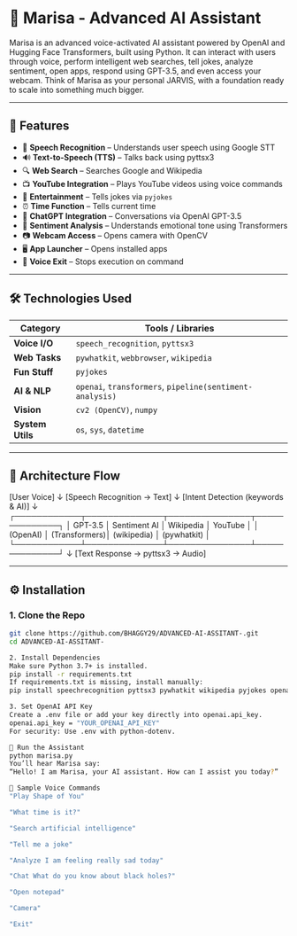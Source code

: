 # 🤖 Marisa - Advanced AI Assistant

Marisa is an advanced voice-activated AI assistant powered by OpenAI and Hugging Face Transformers, built using Python. It can interact with users through voice, perform intelligent web searches, tell jokes, analyze sentiment, open apps, respond using GPT-3.5, and even access your webcam. Think of Marisa as your personal JARVIS, with a foundation ready to scale into something much bigger.

---

## 🔧 Features

- 🎤 **Speech Recognition** – Understands user speech using Google STT
- 🔊 **Text-to-Speech (TTS)** – Talks back using pyttsx3
- 🔍 **Web Search** – Searches Google and Wikipedia
- 📺 **YouTube Integration** – Plays YouTube videos using voice commands
- 🤣 **Entertainment** – Tells jokes via `pyjokes`
- ⏰ **Time Function** – Tells current time
- 🧠 **ChatGPT Integration** – Conversations via OpenAI GPT-3.5
- 💬 **Sentiment Analysis** – Understands emotional tone using Transformers
- 📷 **Webcam Access** – Opens camera with OpenCV
- 🖥️ **App Launcher** – Opens installed apps
- 🛑 **Voice Exit** – Stops execution on command

---

## 🛠️ Technologies Used

| Category         | Tools / Libraries                                       |
|------------------|---------------------------------------------------------|
| **Voice I/O**     | `speech_recognition`, `pyttsx3`                         |
| **Web Tasks**     | `pywhatkit`, `webbrowser`, `wikipedia`                 |
| **Fun Stuff**     | `pyjokes`                                               |
| **AI & NLP**      | `openai`, `transformers`, `pipeline(sentiment-analysis)` |
| **Vision**        | `cv2 (OpenCV)`, `numpy`                                 |
| **System Utils**  | `os`, `sys`, `datetime`                                 |

---

## 🧠 Architecture Flow

[User Voice]
↓
[Speech Recognition → Text]
↓
[Intent Detection (keywords & AI)]
↓
┌────────────┬──────────────┬───────────────┬──────────────┐
│ GPT-3.5 │ Sentiment AI │ Wikipedia │ YouTube │
│ (OpenAI) │ (Transformers)│ (wikipedia) │ (pywhatkit) │
└────────────┴──────────────┴───────────────┴──────────────┘
↓
[Text Response → pyttsx3 → Audio]

---

## ⚙️ Installation

### 1. Clone the Repo

```bash
git clone https://github.com/BHAGGY29/ADVANCED-AI-ASSITANT-.git
cd ADVANCED-AI-ASSITANT-

2. Install Dependencies
Make sure Python 3.7+ is installed.
pip install -r requirements.txt
If requirements.txt is missing, install manually:
pip install speechrecognition pyttsx3 pywhatkit wikipedia pyjokes openai transformers opencv-python numpy

3. Set OpenAI API Key
Create a .env file or add your key directly into openai.api_key.
openai.api_key = "YOUR_OPENAI_API_KEY"
For security: Use .env with python-dotenv.

🚀 Run the Assistant
python marisa.py
You’ll hear Marisa say:
“Hello! I am Marisa, your AI assistant. How can I assist you today?”

🧪 Sample Voice Commands
"Play Shape of You"

"What time is it?"

"Search artificial intelligence"

"Tell me a joke"

"Analyze I am feeling really sad today"

"Chat What do you know about black holes?"

"Open notepad"

"Camera"

"Exit"
